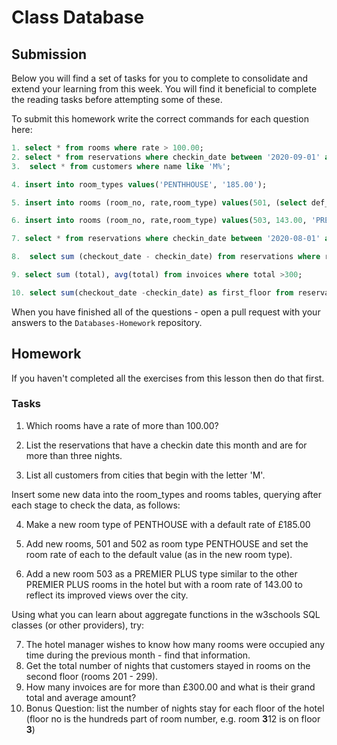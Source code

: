 # Class Database

## Submission

Below you will find a set of tasks for you to complete to consolidate and extend your learning from this week. You will find it beneficial to complete the reading tasks before attempting some of these.

To submit this homework write the correct commands for each question here:

```sql
1. select * from rooms where rate > 100.00;
2. select * from reservations where checkin_date between '2020-09-01' and '2020-09-30' and checkout_date - checkin_date >3;
3.  select * from customers where name like 'M%';

4. insert into room_types values('PENTHHOUSE', '185.00');

5. insert into rooms (room_no, rate,room_type) values(501, (select def_rate from room_types where room_type = 'PENTHHOUSE'), 'PENTHHOUSE'),(502, (select def_rate from room_types where room_type = 'PENTHHOUSE'), 'PENTHHOUSE');

6. insert into rooms (room_no, rate,room_type) values(503, 143.00, 'PREMIER PLUS');

7. select * from reservations where checkin_date between '2020-08-01' and '2020-08-31'; select count(id) from reservations where checkin_date between '2020-08-01' and '2020-08-31';

8.  select sum (checkout_date - checkin_date) from reservations where room_no between 200 and 299;

9. select sum (total), avg(total) from invoices where total >300;

10. select sum(checkout_date -checkin_date) as first_floor from reservations where room_no between 100 and 199; select sum(checkout_date -checkin_date) as second_floor from reservations where room_no between 200 and 299; select sum(checkout_date -checkin_date) as third_floor from reservations where room_no between 300 and 399; select sum(checkout_date -checkin_date) as fourth_floor from reservations where room_no between 400 and 499;
```

When you have finished all of the questions - open a pull request with your answers to the `Databases-Homework` repository.

## Homework

If you haven't completed all the exercises from this lesson then do that first.

### Tasks

1.  Which rooms have a rate of more than 100.00?

2.  List the reservations that have a checkin date this month and are for more than three nights.

3.  List all customers from cities that begin with the letter 'M'.

Insert some new data into the room_types and rooms tables, querying after each stage to check the data, as follows:

4.  Make a new room type of PENTHOUSE with a default rate of £185.00

5.  Add new rooms, 501 and 502 as room type PENTHOUSE and set the room rate of each to the default value (as in the new room type).
6.  Add a new room 503 as a PREMIER PLUS type similar to the other PREMIER PLUS rooms in the hotel but with a room rate of 143.00 to reflect its improved views over the city.

Using what you can learn about aggregate functions in the w3schools SQL classes (or other providers), try:

7.  The hotel manager wishes to know how many rooms were occupied any time during the previous month - find that information.
8.  Get the total number of nights that customers stayed in rooms on the second floor (rooms 201 - 299).
9.  How many invoices are for more than £300.00 and what is their grand total and average amount?
10. Bonus Question: list the number of nights stay for each floor of the hotel (floor no is the hundreds part of room number, e.g. room **3**12 is on floor **3**)
